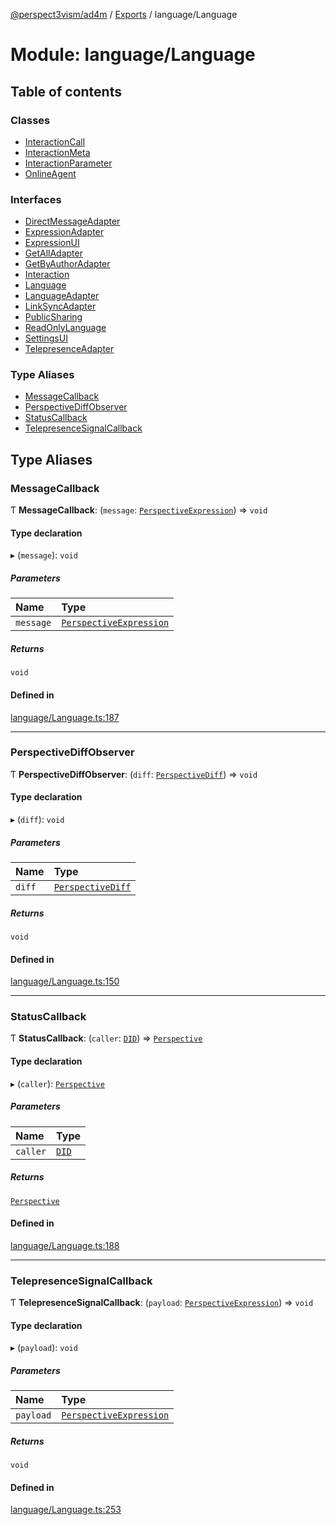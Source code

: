 [@perspect3vism/ad4m](../README.md) / [Exports](../modules.md) / language/Language

# Module: language/Language

## Table of contents

### Classes

- [InteractionCall](../classes/language_Language.InteractionCall.md)
- [InteractionMeta](../classes/language_Language.InteractionMeta.md)
- [InteractionParameter](../classes/language_Language.InteractionParameter.md)
- [OnlineAgent](../classes/language_Language.OnlineAgent.md)

### Interfaces

- [DirectMessageAdapter](../interfaces/language_Language.DirectMessageAdapter.md)
- [ExpressionAdapter](../interfaces/language_Language.ExpressionAdapter.md)
- [ExpressionUI](../interfaces/language_Language.ExpressionUI.md)
- [GetAllAdapter](../interfaces/language_Language.GetAllAdapter.md)
- [GetByAuthorAdapter](../interfaces/language_Language.GetByAuthorAdapter.md)
- [Interaction](../interfaces/language_Language.Interaction.md)
- [Language](../interfaces/language_Language.Language.md)
- [LanguageAdapter](../interfaces/language_Language.LanguageAdapter.md)
- [LinkSyncAdapter](../interfaces/language_Language.LinkSyncAdapter.md)
- [PublicSharing](../interfaces/language_Language.PublicSharing.md)
- [ReadOnlyLanguage](../interfaces/language_Language.ReadOnlyLanguage.md)
- [SettingsUI](../interfaces/language_Language.SettingsUI.md)
- [TelepresenceAdapter](../interfaces/language_Language.TelepresenceAdapter.md)

### Type Aliases

- [MessageCallback](language_Language.md#messagecallback)
- [PerspectiveDiffObserver](language_Language.md#perspectivediffobserver)
- [StatusCallback](language_Language.md#statuscallback)
- [TelepresenceSignalCallback](language_Language.md#telepresencesignalcallback)

## Type Aliases

### MessageCallback

Ƭ **MessageCallback**: (`message`: [`PerspectiveExpression`](../classes/perspectives_Perspective.PerspectiveExpression.md)) => `void`

#### Type declaration

▸ (`message`): `void`

##### Parameters

| Name | Type |
| :------ | :------ |
| `message` | [`PerspectiveExpression`](../classes/perspectives_Perspective.PerspectiveExpression.md) |

##### Returns

`void`

#### Defined in

[language/Language.ts:187](https://github.com/perspect3vism/ad4m/blob/d9ddd7e2/core/src/language/Language.ts#L187)

___

### PerspectiveDiffObserver

Ƭ **PerspectiveDiffObserver**: (`diff`: [`PerspectiveDiff`](../classes/perspectives_PerspectiveDiff.PerspectiveDiff.md)) => `void`

#### Type declaration

▸ (`diff`): `void`

##### Parameters

| Name | Type |
| :------ | :------ |
| `diff` | [`PerspectiveDiff`](../classes/perspectives_PerspectiveDiff.PerspectiveDiff.md) |

##### Returns

`void`

#### Defined in

[language/Language.ts:150](https://github.com/perspect3vism/ad4m/blob/d9ddd7e2/core/src/language/Language.ts#L150)

___

### StatusCallback

Ƭ **StatusCallback**: (`caller`: [`DID`](DID.md#did)) => [`Perspective`](../classes/perspectives_Perspective.Perspective.md)

#### Type declaration

▸ (`caller`): [`Perspective`](../classes/perspectives_Perspective.Perspective.md)

##### Parameters

| Name | Type |
| :------ | :------ |
| `caller` | [`DID`](DID.md#did) |

##### Returns

[`Perspective`](../classes/perspectives_Perspective.Perspective.md)

#### Defined in

[language/Language.ts:188](https://github.com/perspect3vism/ad4m/blob/d9ddd7e2/core/src/language/Language.ts#L188)

___

### TelepresenceSignalCallback

Ƭ **TelepresenceSignalCallback**: (`payload`: [`PerspectiveExpression`](../classes/perspectives_Perspective.PerspectiveExpression.md)) => `void`

#### Type declaration

▸ (`payload`): `void`

##### Parameters

| Name | Type |
| :------ | :------ |
| `payload` | [`PerspectiveExpression`](../classes/perspectives_Perspective.PerspectiveExpression.md) |

##### Returns

`void`

#### Defined in

[language/Language.ts:253](https://github.com/perspect3vism/ad4m/blob/d9ddd7e2/core/src/language/Language.ts#L253)
